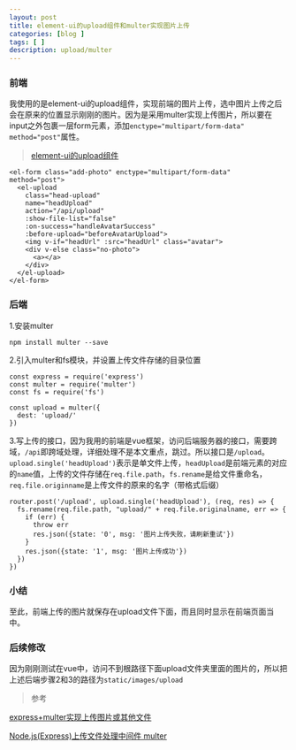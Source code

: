 ```yaml
---
layout: post
title: element-ui的upload组件和multer实现图片上传
categories: [blog ]
tags: [ ]
description: upload/multer
---
```


### 前端

我使用的是element-ui的upload组件，实现前端的图片上传，选中图片上传之后会在原来的位置显示刚刚的图片。因为是采用multer实现上传图片，所以要在input之外包裹一层form元素，添加`enctype="multipart/form-data" method="post"`属性。

> [element-ui的upload组件](http://element.eleme.io/#/zh-CN/component/upload)

```
<el-form class="add-photo" enctype="multipart/form-data" method="post">
  <el-upload
    class="head-upload"
    name="headUpload"
    action="/api/upload"
    :show-file-list="false"
    :on-success="handleAvatarSuccess"
    :before-upload="beforeAvatarUpload">
    <img v-if="headUrl" :src="headUrl" class="avatar">
    <div v-else class="no-photo">
      <a></a>
    </div>
  </el-upload>
</el-form>
```

### 后端

1.安装multer

```
npm install multer --save
```

2.引入multer和fs模块，并设置上传文件存储的目录位置

```
const express = require('express')
const multer = require('multer')
const fs = require('fs')

const upload = multer({
  dest: 'upload/'
})
```

3.写上传的接口，因为我用的前端是vue框架，访问后端服务器的接口，需要跨域，`/api`即跨域处理，详细处理不是本文重点，跳过。所以接口是`/upload`。`upload.single('headUpload')`表示是单文件上传，`headUpload`是前端元素的对应的`name`值，上传的文件存储在`req.file.path`，`fs.rename`是给文件重命名，`req.file.originname`是上传文件的原来的名字（带格式后缀）

```
router.post('/upload', upload.single('headUpload'), (req, res) => {
  fs.rename(req.file.path, "upload/" + req.file.originalname, err => {
    if (err) {
      throw err
      res.json({state: '0', msg: '图片上传失败，请刷新重试'})
    }
    res.json({state: '1', msg: '图片上传成功'})
  })
})
```

### 小结

至此，前端上传的图片就保存在upload文件下面，而且同时显示在前端页面当中。

### 后续修改

因为刚刚测试在vue中，访问不到根路径下面upload文件夹里面的图片的，所以把上述后端步骤2和3的路径为`static/images/upload`

> 参考

[express+multer实现上传图片或其他文件](http://www.jianshu.com/p/1e92a86c571a)

[Node.js(Express)上传文件处理中间件 multer](https://itbilu.com/nodejs/npm/N1xidECcZ.html)